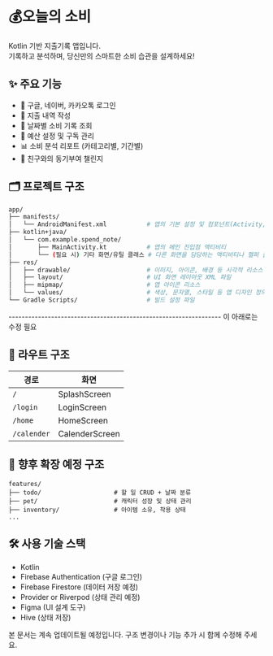 # 💰오늘의 소비

Kotlin 기반 지출기록 앱입니다.  
기록하고 분석하며, 당신만의 스마트한 소비 습관을 설계하세요! 



## ✨ 주요 기능

- 🔐 구글, 네이버, 카카오톡 로그인
- 🧾 지출 내역 작성
- 📅 날짜별 소비 기록 조회
- 🎯 예산 설정 및 구독 관리
- 📊 소비 분석 리포트 (카테고리별, 기간별)
- 🤝 친구와의 동기부여 챌린지



## 🗂 프로젝트 구조

```bash
app/
├── manifests/
│   └── AndroidManifest.xml           # 앱의 기본 설정 및 컴포넌트(Activity, Service 등) 등록
├── kotlin+java/
│   └── com.example.spend_note/
│       ├── MainActivity.kt           # 앱의 메인 진입점 액티비티
│       └── (필요 시) 기타 화면/유틸 클래스 # 다른 화면을 담당하는 액티비티나 헬퍼 클래스 등
├── res/
│   ├── drawable/                     # 이미지, 아이콘, 배경 등 시각적 리소스
│   ├── layout/                       # UI 화면 레이아웃 XML 파일
│   ├── mipmap/                       # 앱 아이콘 리소스
│   └── values/                       # 색상, 문자열, 스타일 등 앱 디자인 정의
└── Gradle Scripts/                   # 빌드 설정 파일
```

----------------------------------------------------------------- 이 아래로는 수정 필요

## 🧭 라우트 구조

| 경로         | 화면           |
|-------------|----------------|
| `/`         | SplashScreen   |
| `/login`    | LoginScreen    |
| `/home`     | HomeScreen     |
| `/calender` | CalenderScreen |



## 🧩 향후 확장 예정 구조

```
features/
├── todo/                    # 할 일 CRUD + 날짜 분류
├── pet/                     # 캐릭터 성장 및 상태 관리
├── inventory/               # 아이템 소유, 착용 상태
...
```



## 🛠 사용 기술 스택

- Kotlin
- Firebase Authentication (구글 로그인)
- Firebase Firestore (데이터 저장 예정)
- Provider or Riverpod (상태 관리 예정)
- Figma (UI 설계 도구)
- Hive (상태 저장)





본 문서는 계속 업데이트될 예정입니다.
구조 변경이나 기능 추가 시 함께 수정해 주세요.

